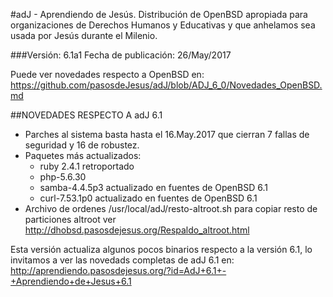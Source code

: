 #adJ - Aprendiendo de Jesús.
Distribución de OpenBSD apropiada para organizaciones de Derechos Humanos
y Educativas y que anhelamos sea usada por Jesús durante el Milenio.

###Versión: 6.1a1
Fecha de publicación: 26/May/2017

Puede ver novedades respecto a OpenBSD en:
  <https://github.com/pasosdeJesus/adJ/blob/ADJ_6_0/Novedades_OpenBSD.md>

##NOVEDADES RESPECTO A adJ 6.1

- Parches al sistema basta hasta el 16.May.2017 que cierran 7 fallas 
  de seguridad y 16 de robustez.
- Paquetes más actualizados: 
	- ruby 2.4.1 retroportado
	- php-5.6.30
	- samba-4.4.5p3 actualizado en fuentes de OpenBSD 6.1
	- curl-7.53.1p0 actualizado en fuentes de OpenBSD 6.1
- Archivo de ordenes /usr/local/adJ/resto-altroot.sh para copiar 
  resto de particiones altroot ver 
  <http://dhobsd.pasosdejesus.org/Respaldo_altroot.html>

Esta versión actualiza algunos pocos binarios respecto a la versión 
6.1, lo invitamos a ver las novedads completas de adJ 6.1 en:
<http://aprendiendo.pasosdejesus.org/?id=AdJ+6.1+-+Aprendiendo+de+Jesus+6.1>


